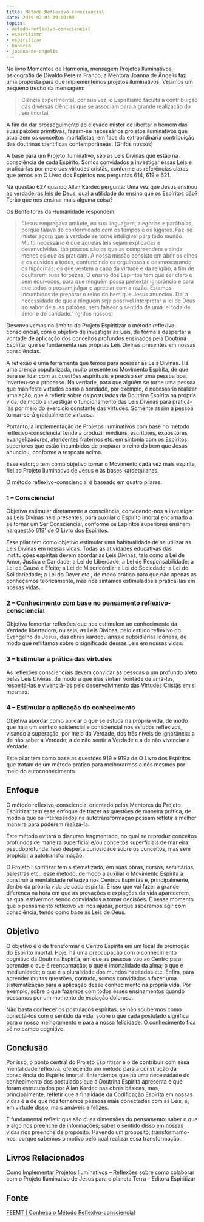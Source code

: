 ```yaml
---
title: Método Reflexivo-consciencial
date: 2019-02-01 19:00:00
topics:
- metodo-reflexivo-consciencial
- espiritismo
- espiritizar
- honorio
- joanna-de-angelis
---
```


No livro Momentos de Harmonia, mensagem Projetos Iluminativos, psicografia de
Divaldo Pereira Franco, a Mentora Joanna de Ângelis faz uma proposta para que
implementemos projetos iluminativos. Vejamos um pequeno trecho da mensagem:

> Ciência experimental, por sua vez, o Espiritismo faculta a contribuição das
diversas ciências que se associam para a grande realização do ser imortal.

A fim de dar prosseguimento ao elevado mister de libertar o homem das suas
paixões primitivas, fazem-se necessários projetos iluminativos que atualizem os
conceitos imortalistas, em face da extraordinária contribuição das doutrinas
científicas contemporâneas. (Grifos nossos)

A base para um Projeto Iluminativo, são as Leis Divinas que estão na consciência
de cada Espírito. Somos convidados a investigar essas Leis e praticá-las por
meio das virtudes cristãs, conforme as referências claras que temos em O Livro
dos Espíritos nas perguntas 614, 619 e 621.

Na questão 627 quando Allan Kardec pergunta: Uma vez que Jesus ensinou as
verdadeiras leis de Deus, qual a utilidade do ensino que os Espíritos dão? Terão
que nos ensinar mais alguma coisa?

Os Benfeitores da Humanidade respondem:

> “Jesus empregava amiúde, na sua linguagem, alegorias e parábolas, porque falava
de conformidade com os tempos e os lugares. Faz-se mister agora que a verdade se
torne inteligível para todo mundo. Muito necessário é que aquelas leis sejam
explicadas e desenvolvidas, tão poucos são os que as compreendem e ainda menos
os que as praticam. A nossa missão consiste em abrir os olhos e os ouvidos a
todos, confundindo os orgulhosos e desmascarando os hipócritas: os que vestem a
capa da virtude e da religião, a fim de ocultarem suas torpezas. O ensino dos
Espíritos tem que ser claro e sem equívocos, para que ninguém possa pretextar
ignorância e para que todos o possam julgar e apreciar com a razão. Estamos
incumbidos de preparar o reino do bem que Jesus anunciou. Daí a necessidade de
que a ninguém seja possível interpretar a lei de Deus ao sabor de suas paixões,
nem falsear o sentido de uma lei toda de amor e de caridade.” (grifos nossos)

Desenvolvemos no âmbito do Projeto Espiritizar o método reflexivo-consciencial,
com o objetivo de investigar as Leis, de forma a despertar a vontade de
aplicação dos conceitos profundos ensinados pela Doutrina Espírita, que se
fundamenta nas próprias Leis Divinas presentes em nossas consciências.

A reflexão é uma ferramenta que temos para acessar as Leis Divinas. Há uma
crença popularizada, muito presente no Movimento Espírita, de que para se lidar
com as questões espirituais é preciso ser uma pessoa boa. Inverteu-se o
processo. Na verdade, para que alguém se torne uma pessoa que manifeste virtudes
como a bondade, por exemplo, é necessário realizar uma ação, que é refletir
sobre os postulados da Doutrina Espírita na própria vida, de modo a investigar o
funcionamento das Leis Divinas para praticá-las por meio do exercício constante
das virtudes. Somente assim a pessoa tornar-se-á gradualmente virtuosa.

Portanto, a implementação de Projetos Iluminativos com base no método
reflexivo-consciencial tende a produzir médiuns, escritores, expositores,
evangelizadores, atendentes fraternos etc. em sintonia com os Espíritos
superiores que estão incumbidos de preparar o reino do bem que Jesus anunciou,
conforme a resposta acima.

Esse esforço tem como objetivo tornar o Movimento cada vez mais espírita, fiel
ao Projeto Iluminativo de Jesus e às bases kardequianas.

O método reflexivo-consciencial é baseado em quatro pilares:

### 1 – Consciencial
Objetiva estimular diretamente a consciência, convidando-nos a
investigar as Leis Divinas nela presentes, para auxiliar o Espírito imortal
encarnado a se tornar um Ser Consciencial, conforme os Espíritos superiores
ensinam na questão 619¹  de O Livro dos Espíritos.

Esse pilar tem como objetivo estimular uma habitualidade de se utilizar as Leis
Divinas em nossas vidas. Todas as atividades educativas das instituições
espíritas devem abordar as Leis Divinas, tais como a Lei de Amor, Justiça e
Caridade; a Lei de Liberdade; a Lei de Responsabilidade; a Lei de Causa e
Efeito; a Lei de Misericórdia; a Lei de Sociedade; a Lei de Solidariedade; a Lei
do Dever etc., de modo prático para que não apenas as conheçamos teoricamente,
mas nos sintamos estimulados a praticá-las em nossas vidas.

### 2 – Conhecimento com base no pensamento reflexivo-consciencial
Objetiva fomentar reflexões que nos estimulem ao conhecimento da Verdade
libertadora, ou seja, as Leis Divinas, pelo estudo reflexivo do Evangelho de
Jesus, das obras kardequianas e subsidiárias idôneas, de modo que reflitamos
sobre o significado dessas Leis em nossas vidas.

### 3 – Estimular a prática das virtudes
As reflexões conscienciais devem convidar as pessoas a um profundo afeto pelas
Leis Divinas, de modo a que elas sintam vontade de amá-las, respeitá-las e
vivenciá-las pelo desenvolvimento das Virtudes Cristãs em si mesmas.

### 4 – Estimular a aplicação do conhecimento
Objetiva abordar como aplicar o que se estuda na própria vida, de modo que haja
um sentido existencial e consciencial nos estudos reflexivos, visando à
superação, por meio da Verdade, dos três níveis de ignorância: a de não saber a
Verdade; a de não sentir a Verdade e a de não vivenciar a Verdade.

Este pilar tem como base as questões 919 e 919a de O Livro dos Espíritos que
tratam de um método prático para melhorarmos a nós mesmos por meio do
autoconhecimento.

## Enfoque
O método reflexivo-consciencial orientado pelos Mentores do Projeto Espiritizar
tem esse enfoque de trazer as questões de maneira prática, de modo a que os
interessados na autotransformação possam refletir a melhor maneira para poderem
realizá-la.

Este método evitará o discurso fragmentado, no qual se reproduz conceitos
profundos de maneira superficial e/ou conceitos superficiais de maneira
pseudoprofunda. Isso desperta curiosidade sobre os conceitos, mas sem propiciar
a autotransformação.

O Projeto Espiritizar tem sistematizado, em suas obras, cursos, seminários,
palestras etc., esse método, de modo a auxiliar o Movimento Espírita a construir
a mentalidade reflexiva nos Centros Espíritas e, principalmente, dentro da
própria vida de cada espírita. É isso que vai fazer a grande diferença na hora
em que as provações e expiações da vida aparecerem, na qual estivermos sendo
convidados a tomar decisões. É nesse momento que o pensamento reflexivo vai nos
ajudar, porque saberemos agir com consciência, tendo como base as Leis de Deus.

## Objetivo
O objetivo é o de transformar o Centro Espírita em um local de promoção do
Espírito imortal. Hoje, há uma preocupação com o conhecimento cognitivo da
Doutrina Espírita, em que as pessoas vão ao Centro para aprender o que é
reencarnação; o que é imortalidade da alma; o que é mediunidade; o que é a
pluralidade dos mundos habitados etc. Enfim, para aprender muitas questões,
contudo, somos convidados a fazer uma sistematização para a aplicação desse
conhecimento na própria vida. Por exemplo, sobre o que fazemos com todos esses
ensinamentos quando passamos por um momento de expiação dolorosa.

Não basta conhecer os postulados espíritas, se não soubermos como conectá-los
com o sentido da vida, sobre o que cada postulado significa para o nosso
melhoramento e para a nossa felicidade. O conhecimento fica só no campo
cognitivo.

## Conclusão
Por isso, o ponto central do Projeto Espiritizar é o de contribuir com essa
mentalidade reflexiva, oferecendo um método para a construção da consciência do
Espírito imortal. Entendemos que há uma necessidade do conhecimento dos
postulados que a Doutrina Espírita apresenta e que foram estruturados por Allan
Kardec nas obras básicas, mas, principalmente, refletir que a finalidade da
Codificação Espírita em nossas vidas é a de que nos tornemos pessoas mais
conectadas com as Leis, e, em virtude disso, mais amáveis e felizes.

É fundamental refletir que são duas dimensões do pensamento: saber o que é algo
nos preenche de informações; saber o sentido disso em nossas vidas nos preenche
de propósito. Havendo um propósito, transformamo-nos, porque sabemos o motivo
pelo qual realizar essa transformação.


## Livros Relacionados
Como Implementar Projetos Iluminativos – Reflexões sobre como colaborar com o
Projeto Iluminativo de Jesus para o planeta Terra – Editora Espiritizar

## Fonte
[FEEMT | Conheça o Método Reflexivo-consciencial](https://espiritizar.feemt.org.br/noticias/conheca-o-metodo-reflexivo-consciencial/)
